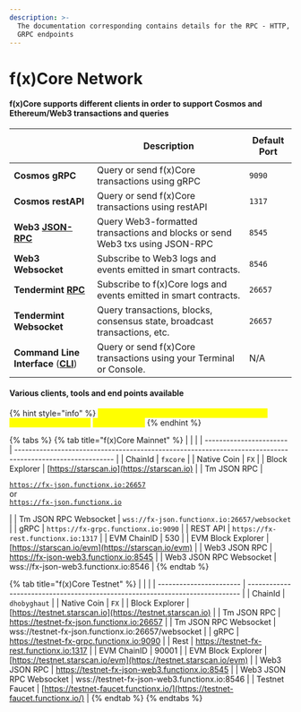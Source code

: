 ```yaml
---
description: >-
  The documentation corresponding contains details for the RPC - HTTP, WS and
  GRPC endpoints
---
```


# f(x)Core Network

#### f(x)Core supports different clients in order to support Cosmos and Ethereum/Web3 transactions and queries

| <p><br></p>                                                       | Description                                                                  | Default Port |
|-------------------------------------------------------------------| ---------------------------------------------------------------------------- | ------------ |
| **Cosmos gRPC**                                                   | Query or send f(x)Core transactions using gRPC                               | `9090`       |
| **Cosmos restAPI**                                                | Query or send f(x)Core transactions using restAPI                            | `1317`       |
| **Web3** [**JSON-RPC**](web3/)                                    | Query Web3-formatted transactions and blocks or send Web3 txs using JSON-RPC | `8545`       |
| **Web3 Websocket**                                                | Subscribe to Web3 logs and events emitted in smart contracts.                | `8546`       |
| **Tendermint** [**RPC**](jsonrpc-api.md)                          | Subscribe to f(x)Core logs and events emitted in smart contracts.            | `26657`      |
| **Tendermint Websocket**                                          | Query transactions, blocks, consensus state, broadcast transactions, etc.    | `26657`      |
| **Command Line Interface** ([**CLI**](../fxcore/installation.md)) | Query or send f(x)Core transactions using your Terminal or Console.          | N/A          |

#### Various clients, tools and end points available

{% hint style="info" %}
<mark style="color:yellow;">For adding custom network to MetaMask/Defi Wallet, please use the</mark> <mark style="color:yellow;"></mark><mark style="color:yellow;">`Web3 JSON RPC`</mark>
{% endhint %}

{% tabs %}
{% tab title="f(x)Core Mainnet" %}
|                         |                                                                                                           |
| ----------------------- | --------------------------------------------------------------------------------------------------------- |
| ChainId                 | `fxcore`                                                                                                  |
| Native Coin             | `FX`                                                                                                      |
| Block Explorer          | [https://starscan.io](https://starscan.io)                                                                |
| Tm JSON RPC             | <p><code>https://fx-json.functionx.io:26657</code><br>or<br><code>https://fx-json.functionx.io</code></p> |
| Tm JSON RPC Websocket   | `wss://fx-json.functionx.io:26657/websocket`                                                              |
| gRPC                    | `https://fx-grpc.functionx.io:9090`                                                                       |
| REST API                | `https://fx-rest.functionx.io:1317`                                                                       |
| EVM ChainID             | 530                                                                                                       |
| EVM Block Explorer      | [https://starscan.io/evm](https://starscan.io/evm)                                                        |
| Web3 JSON RPC           | https://fx-json-web3.functionx.io:8545                                                                    |
| Web3 JSON RPC Websocket | wss://fx-json-web3.functionx.io:8546                                                                      |
{% endtab %}

{% tab title="f(x)Core Testnet" %}
|                         |                                                                              |
| ----------------------- | ---------------------------------------------------------------------------- |
| ChainId                 | `dhobyghaut`                                                                 |
| Native Coin             | `FX`                                                                         |
| Block Explorer          | [https://testnet.starscan.io](https://testnet.starscan.io)                   |
| Tm JSON RPC             | https://testnet-fx-json.functionx.io:26657                                   |
| Tm JSON RPC Websocket   | wss://testnet-fx-json.functionx.io:26657/websocket                           |
| gRPC                    | https://testnet-fx-grpc.functionx.io:9090                                    |
| Rest                    | https://testnet-fx-rest.functionx.io:1317                                    |
| EVM ChainID             | 90001                                                                        |
| EVM Block Explorer      | [https://testnet.starscan.io/evm](https://testnet.starscan.io/evm)           |
| Web3 JSON RPC           | https://testnet-fx-json-web3.functionx.io:8545                               |
| Web3 JSON RPC Websocket | wss://testnet-fx-json-web3.functionx.io:8546                                 |
| Testnet Faucet          | [https://testnet-faucet.functionx.io/](https://testnet-faucet.functionx.io/) |
{% endtab %}
{% endtabs %}
